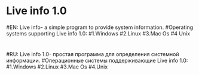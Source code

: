 # Live info 1.0
#EN: Live info- a simple program to provide system information.
#Operating systems supporting Live info 1.0:
#1.Windows
#2.Linux
#3.Mac Os
#4 Unix
#
#RU: Live info 1.0- простая программа для определения системной информации.
#Операционные системы поддерживающие Live info 1.0:
#1.Windows
#2.Linux
#3.Mac Os
#4.Unix
